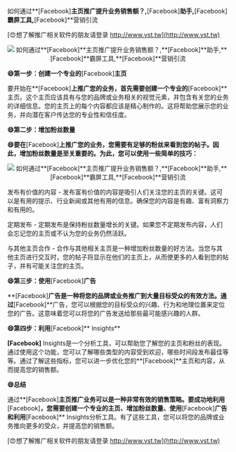 如何通过**[Facebook]**主页推广提升业务销售额？,**[Facebook]**助手,**[Facebook]**霸屏工具,**[Facebook]**营销引流

[😍想了解推广相关软件的朋友请登录 http://www.vst.tw](http://www.vst.tw)

 <center><img src="https://vst.tw/MP4/tuiguang/png/8.png" alt="如何通过**[Facebook]**主页推广提升业务销售额？,**[Facebook]**助手,**[Facebook]**霸屏工具,**[Facebook]**营销引流"></center>

**😄第一步：创建一个专业的**[Facebook]**主页**

要开始在**[Facebook]**上推广您的业务，首先需要创建一个专业的**[Facebook]**主页。这个主页应该具有与您的品牌或业务相关的视觉元素，并包含有关您的业务的详细信息。您的主页上的每个内容都应该是精心制作的。这将帮助您展示您的业务，并向潜在客户传达您的专业性和信任度。

**😄第二步：增加粉丝数量**

**😄要在**[Facebook]**上推广您的业务，您需要有足够的粉丝来看到您的帖子。因此，增加粉丝数量是至关重要的。为此，您可以使用一些简单的技巧：**

 <center><img src="https://vst.tw/MP4/tuiguang/png/4.png" alt="如何通过**[Facebook]**主页推广提升业务销售额？,**[Facebook]**助手,**[Facebook]**霸屏工具,**[Facebook]**营销引流"></center>

发布有价值的内容 - 发布富有价值的内容是吸引人们关注您的主页的关键。这可以是有用的提示、行业新闻或其他有用的信息。确保您的内容是有趣、富有洞察力和有用的。

定期发布 - 定期发布是保持粉丝数量增长的关键。如果您不定期发布内容，人们会忘记您的主页或不认为您的业务仍然活跃。

与其他主页合作 - 合作与其他相关主页是一种增加粉丝数量的好方法。当您与其他主页进行交互时，您的帖子将显示在他们的主页上，从而使更多的人看到您的帖子，并有可能关注您的主页。

**😄第三步：使用**[Facebook]**广告**

**[Facebook]**广告是一种将您的品牌或业务推广到大量目标受众的有效方法。通过**[Facebook]**广告，您可以根据您的目标受众的兴趣、行为和地理位置来定位您的广告。这意味着您可以将您的广告发送给那些最可能感兴趣的人群。

**😄第四步：利用**[Facebook]** Insights**

**[Facebook]** Insights是一个分析工具，可以帮助您了解您的主页和粉丝的表现。通过使用这个功能，您可以了解哪些类型的内容受到欢迎，哪些时间段发布最佳等等。通过了解这些指标，您可以进一步优化您的**[Facebook]**主页和内容，从而提高您的销售额。

**😄总结**

通过**[Facebook]**主页推广业务可以是一种非常有效的销售策略。要成功地利用**[Facebook]**，您需要创建一个专业的主页、增加粉丝数量、使用**[Facebook]**广告和利用**[Facebook]** Insights分析工具。有了这些工具，您可以将您的品牌或业务推向更多的受众，并提高您的销售额。

[😍想了解推广相关软件的朋友请登录 http://www.vst.tw](http://www.vst.tw)



